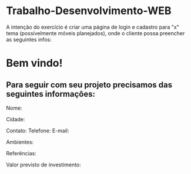 # Trabalho-Desenvolvimento-WEB

<html>
  <head>
  
  <title> Cadastro Lead </title>
  
  </head>
  <body>
    <p>A intenção do exercício é criar uma página de login e cadastro para "x" tema (possívelmente móveis planejados), onde o cliente possa preencher as seguintes infos: </p>
    <h1> Bem vindo! </h1>
	    <h2> Para seguir com seu projeto precisamos das seguintes informações: </h2>
	    
<p>Nome:<br/></p>	    
<p>Cidade:<br/></p>
<p>Contato: Telefone: E-mail:</p>
<p>Ambientes:</p>
<p>Referências:</p>
<p>Valor previsto de investimento:</p>
    
  </body>
  
</html>
